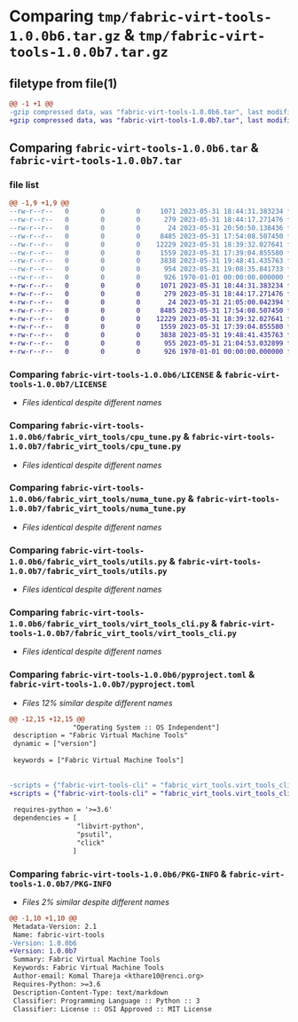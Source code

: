 # Comparing `tmp/fabric-virt-tools-1.0.0b6.tar.gz` & `tmp/fabric-virt-tools-1.0.0b7.tar.gz`

## filetype from file(1)

```diff
@@ -1 +1 @@
-gzip compressed data, was "fabric-virt-tools-1.0.0b6.tar", last modified: Wed May 31 20:51:45 2023, max compression
+gzip compressed data, was "fabric-virt-tools-1.0.0b7.tar", last modified: Wed May 31 21:05:27 2023, max compression
```

## Comparing `fabric-virt-tools-1.0.0b6.tar` & `fabric-virt-tools-1.0.0b7.tar`

### file list

```diff
@@ -1,9 +1,9 @@
--rw-r--r--   0        0        0     1071 2023-05-31 18:44:31.383234 fabric-virt-tools-1.0.0b6/LICENSE
--rw-r--r--   0        0        0      279 2023-05-31 18:44:17.271476 fabric-virt-tools-1.0.0b6/README.md
--rw-r--r--   0        0        0       24 2023-05-31 20:50:50.138436 fabric-virt-tools-1.0.0b6/fabric_virt_tools/__init__.py
--rw-r--r--   0        0        0     8485 2023-05-31 17:54:08.507450 fabric-virt-tools-1.0.0b6/fabric_virt_tools/cpu_tune.py
--rw-r--r--   0        0        0    12229 2023-05-31 18:39:32.027641 fabric-virt-tools-1.0.0b6/fabric_virt_tools/numa_tune.py
--rw-r--r--   0        0        0     1559 2023-05-31 17:39:04.855580 fabric-virt-tools-1.0.0b6/fabric_virt_tools/utils.py
--rw-r--r--   0        0        0     3838 2023-05-31 19:48:41.435763 fabric-virt-tools-1.0.0b6/fabric_virt_tools/virt_tools_cli.py
--rw-r--r--   0        0        0      954 2023-05-31 19:08:35.841733 fabric-virt-tools-1.0.0b6/pyproject.toml
--rw-r--r--   0        0        0      926 1970-01-01 00:00:00.000000 fabric-virt-tools-1.0.0b6/PKG-INFO
+-rw-r--r--   0        0        0     1071 2023-05-31 18:44:31.383234 fabric-virt-tools-1.0.0b7/LICENSE
+-rw-r--r--   0        0        0      279 2023-05-31 18:44:17.271476 fabric-virt-tools-1.0.0b7/README.md
+-rw-r--r--   0        0        0       24 2023-05-31 21:05:00.042394 fabric-virt-tools-1.0.0b7/fabric_virt_tools/__init__.py
+-rw-r--r--   0        0        0     8485 2023-05-31 17:54:08.507450 fabric-virt-tools-1.0.0b7/fabric_virt_tools/cpu_tune.py
+-rw-r--r--   0        0        0    12229 2023-05-31 18:39:32.027641 fabric-virt-tools-1.0.0b7/fabric_virt_tools/numa_tune.py
+-rw-r--r--   0        0        0     1559 2023-05-31 17:39:04.855580 fabric-virt-tools-1.0.0b7/fabric_virt_tools/utils.py
+-rw-r--r--   0        0        0     3838 2023-05-31 19:48:41.435763 fabric-virt-tools-1.0.0b7/fabric_virt_tools/virt_tools_cli.py
+-rw-r--r--   0        0        0      955 2023-05-31 21:04:53.032899 fabric-virt-tools-1.0.0b7/pyproject.toml
+-rw-r--r--   0        0        0      926 1970-01-01 00:00:00.000000 fabric-virt-tools-1.0.0b7/PKG-INFO
```

### Comparing `fabric-virt-tools-1.0.0b6/LICENSE` & `fabric-virt-tools-1.0.0b7/LICENSE`

 * *Files identical despite different names*

### Comparing `fabric-virt-tools-1.0.0b6/fabric_virt_tools/cpu_tune.py` & `fabric-virt-tools-1.0.0b7/fabric_virt_tools/cpu_tune.py`

 * *Files identical despite different names*

### Comparing `fabric-virt-tools-1.0.0b6/fabric_virt_tools/numa_tune.py` & `fabric-virt-tools-1.0.0b7/fabric_virt_tools/numa_tune.py`

 * *Files identical despite different names*

### Comparing `fabric-virt-tools-1.0.0b6/fabric_virt_tools/utils.py` & `fabric-virt-tools-1.0.0b7/fabric_virt_tools/utils.py`

 * *Files identical despite different names*

### Comparing `fabric-virt-tools-1.0.0b6/fabric_virt_tools/virt_tools_cli.py` & `fabric-virt-tools-1.0.0b7/fabric_virt_tools/virt_tools_cli.py`

 * *Files identical despite different names*

### Comparing `fabric-virt-tools-1.0.0b6/pyproject.toml` & `fabric-virt-tools-1.0.0b7/pyproject.toml`

 * *Files 12% similar despite different names*

```diff
@@ -12,15 +12,15 @@
                "Operating System :: OS Independent"]
 description = "Fabric Virtual Machine Tools"
 dynamic = ["version"]
 
 keywords = ["Fabric Virtual Machine Tools"]
 
 
-scripts = {"fabric-virt-tools-cli" = "fabric_virt_tools.virt_tools_cli:vir_tools_cli"}
+scripts = {"fabric-virt-tools-cli" = "fabric_virt_tools.virt_tools_cli:virt_tools_cli"}
 
 requires-python = '>=3.6'
 dependencies = [
                 "libvirt-python",
                 "psutil",
                 "click"
                ]
```

### Comparing `fabric-virt-tools-1.0.0b6/PKG-INFO` & `fabric-virt-tools-1.0.0b7/PKG-INFO`

 * *Files 2% similar despite different names*

```diff
@@ -1,10 +1,10 @@
 Metadata-Version: 2.1
 Name: fabric-virt-tools
-Version: 1.0.0b6
+Version: 1.0.0b7
 Summary: Fabric Virtual Machine Tools
 Keywords: Fabric Virtual Machine Tools
 Author-email: Komal Thareja <kthare10@renci.org>
 Requires-Python: >=3.6
 Description-Content-Type: text/markdown
 Classifier: Programming Language :: Python :: 3
 Classifier: License :: OSI Approved :: MIT License
```

